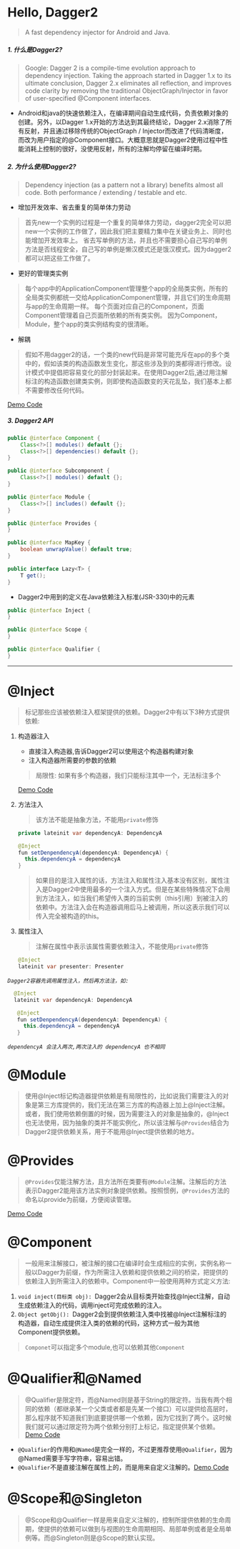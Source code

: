# Hello, Dagger2
> A fast dependency injector for Android and Java.

##### 1. 什么是Dagger2?
> Google: Dagger 2 is a compile-time evolution approach to dependency injection. Taking the approach started in Dagger 1.x to its ultimate conclusion, Dagger 2.x eliminates all reflection, and improves code clarity by removing the traditional ObjectGraph/Injector in favor of user-specified @Component interfaces.

- Android和java的快速依赖注入，在编译期间自动生成代码，负责依赖对象的创建。另外，以Dagger 1.x开始的方法达到其最终结论，Dagger 2.x消除了所有反射，并且通过移除传统的ObjectGraph / Injector而改进了代码清晰度，而改为用户指定的@Component接口。大概意思就是Dagger2使用过程中性能消耗上控制的很好，没使用反射，所有的注解均停留在编译时期。

##### 2. 为什么使用Dagger2?
> Dependency injection (as a pattern not a library) benefits almost all code. Both performance / extending / testable and etc.

- 增加开发效率、省去重复的简单体力劳动
> 首先new一个实例的过程是一个重复的简单体力劳动，dagger2完全可以把new一个实例的工作做了，因此我们把主要精力集中在关键业务上、同时也能增加开发效率上。
   省去写单例的方法，并且也不需要担心自己写的单例方法是否线程安全，自己写的单例是懒汉模式还是饿汉模式。因为dagger2都可以把这些工作做了。
- 更好的管理类实例
> 每个app中的ApplicationComponent管理整个app的全局类实例，所有的全局类实例都统一交给ApplicationComponent管理，并且它们的生命周期与app的生命周期一样。
  每个页面对应自己的Component，页面Component管理着自己页面所依赖的所有类实例。
  因为Component，Module，整个app的类实例结构变的很清晰。
- 解耦
> 假如不用dagger2的话，一个类的new代码是非常可能充斥在app的多个类中的，假如该类的构造函数发生变化，那这些涉及到的类都得进行修改。设计模式中提倡把容易变化的部分封装起来。在使用Dagger2后,通过用注解标注的构造函数创建类实例，则即使构造函数变的天花乱坠，我们基本上都不需要修改任何代码。

[Demo Code](file:///Users/Vincent/Github/AndroidCodeBuckets/AndroidDagger2/app/src/main/java/me/onez/androiddagger2/DemoNoDagger2Activity.kt)

##### 3. Dagger2 API
```java
public @interface Component {
    Class<?>[] modules() default {};
    Class<?>[] dependencies() default {};
}

public @interface Subcomponent {
    Class<?>[] modules() default {};
}

public @interface Module {
    Class<?>[] includes() default {};
}

public @interface Provides {
}

public @interface MapKey {
    boolean unwrapValue() default true;
}

public interface Lazy<T> {
    T get();
}
```

- Dagger2中用到的定义在Java依赖注入标准(JSR-330)中的元素
```java
public @interface Inject {
}

public @interface Scope {
}

public @interface Qualifier {
}
```
------------
# @Inject
> 标记那些应该被依赖注入框架提供的依赖。Dagger2中有以下3种方式提供依赖:
1. 构造器注入
    - 直接注入构造器,告诉Dagger2可以使用这个构造器构建对象
    - 注入构造器所需要的参数的依赖
    > 局限性: 如果有多个构造器，我们只能标注其中一个，无法标注多个

    [Demo Code](file:///Users/Vincent/Github/AndroidCodeBuckets/AndroidDagger2/app/src/main/java/me/onez/androiddagger2/Presenter.kt)
2. 方法注入
    > 该方法不能是抽象方法，不能用`private`修饰
    ```java
    private lateinit var dependencyA: DependencyA

    @Inject
    fun setDenpendencyA(dependencyA: DependencyA) {
      this.dependencyA = dependencyA
    }
    ```
    > 如果目的是注入属性的话，方法注入和属性注入基本没有区别，属性注入是Dagger2中使用最多的一个注入方式。但是在某些特殊情况下会用到方法注入，如当我们希望传入类的当前实例（this引用）到被注入的依赖中。方法注入会在构造器调用后马上被调用，所以这表示我们可以传入完全被构造的this。

3. 属性注入
    > 注解在属性中表示该属性需要依赖注入，不能使用`private`修饰
    ```java
    @Inject
    lateinit var presenter: Presenter
    ```

*`Dagger2容器先调用属性注入，然后再方法注，如:`*
```java
  @Inject
  lateinit var dependencyA: DependencyA

   @Inject
   fun setDenpendencyA(dependencyA: DependencyA) {
     this.dependencyA = dependencyA
   }
```
*`dependencyA 会注入两次,两次注入的 dependencyA 也不相同`*

# @Module
> 使用@Inject标记构造器提供依赖是有局限性的，比如说我们需要注入的对象是第三方库提供的，我们无法在第三方库的构造器上加上@Inject注解。
  或者，我们使用依赖倒置的时候，因为需要注入的对象是抽象的，@Inject也无法使用，因为抽象的类并不能实例化，所以该注解与`@Provides`结合为Dagger2提供依赖关系，用于不能用@Inject提供依赖的地方。
# @Provides
> `@Provides`仅能注解方法，且方法所在类要有`@Module`注解。注解后的方法表示Dagger2能用该方法实例对象提供依赖。按照惯例，`@Provides`方法的命名以provide为前缀，方便阅读管理。

[Demo Code](file:///Users/Vincent/Github/AndroidCodeBuckets/AndroidDagger2/app/src/main/java/me/onez/androiddagger2/dagger2/DemoModule.kt)

# @Component
> 一般用来注解接口，被注解的接口在编译时会生成相应的实例，实例名称一般以Dagger为前缀，作为所需注入依赖和提供依赖之间的桥梁，把提供的依赖注入到所需注入的依赖中。Component中一般使用两种方式定义方法:
1. `void inject(目标类 obj): `Dagger2会从目标类开始查找@Inject注解，自动生成依赖注入的代码，调用inject可完成依赖的注入。
2. `Object getObj(): `Dagger2会到提供依赖注入类中找被@Inject注解标注的构造器，自动生成提供注入类的依赖的代码，这种方式一般为其他Component提供依赖。
> `Componet`可以指定多个module,也可以依赖其他`Component`

# @Qualifier和@Named
> @Qualifier是限定符，而@Named则是基于String的限定符。当我有两个相同的依赖（都继承某一个父类或者都是先某一个接口）可以提供给高层时，那么程序就不知道我们到底要提供哪一个依赖，因为它找到了两个。这时候我们就可以通过限定符为两个依赖分别打上标记，指定提供某个依赖。
[Demo Code](file:///Users/Vincent/Github/AndroidCodeBuckets/AndroidDagger2/app/src/main/java/me/onez/androiddagger2/dagger2/DemoModule.kt)

* `@Qualifier`的作用和`@Named`是完全一样的，不过更推荐使用`@Qualifier`，因为@Named需要手写字符串，容易出错。
* `@Qualifier`不是直接注解在属性上的，而是用来自定义注解的。[Demo Code](file:///Users/Vincent/Github/AndroidCodeBuckets/AndroidDagger2/app/src/main/java/me/onez/androiddagger2/dagger2/AnnoC.kt)

# @Scope和@Singleton
> @Scope和@Qualifier一样是用来自定义注解的，控制所提供依赖的生命周期，使提供的依赖可以做到与视图的生命周期相同、局部单例或者是全局单例等。而@Singleton则是@Scope的默认实现。
